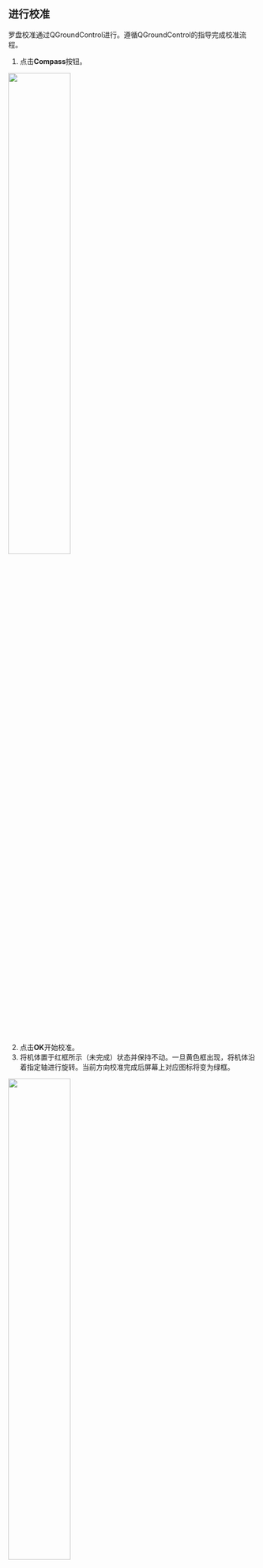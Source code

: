 
## 进行校准

罗盘校准通过QGroundControl进行。遵循QGroundControl的指导完成校准流程。

1. 点击**Compass**按钮。

<img src="figures/mag_calib1.png" width="50%">

2. 点击**OK**开始校准。
3. 将机体置于红框所示（未完成）状态并保持不动。一旦黄色框出现，将机体沿着指定轴进行旋转。当前方向校准完成后屏幕上对应图标将变为绿框。

<img src="figures/mag_calib2.png" width="50%">

4. 对各个方向重复校准步骤。

## 查看&保存结果

1. 校准的结果可以通过在控制台输入`param list CALIB`指令查看。

```
msh />param list CALIB
CALIB:
......
       MAG0_XOFF: -0.025247
       MAG0_YOFF: -0.067397
       MAG0_ZOFF: -0.136934
    MAG0_XXSCALE: 0.863891
    MAG0_YYSCALE: 0.912510
    MAG0_ZZSCALE: 0.931017
    MAG0_XYSCALE: 0.010489
    MAG0_XZSCALE: -0.022396
    MAG0_YZSCALE: 0.076960
......
```

2. 控制台输入`param save`保存校准结果，否则系统断电将丢失未保存的校准结果。
